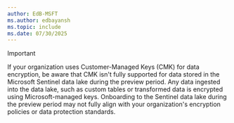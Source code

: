 ```yaml
---
author: EdB-MSFT
ms.author: edbayansh
ms.topic: include
ms.date: 07/30/2025
---
```

> [!IMPORTANT]
> If your organization uses Customer-Managed Keys (CMK) for data encryption, be aware that CMK isn't fully supported for data stored in the Microsoft Sentinel data lake during the preview period. Any data ingested into the data lake, such as custom tables or transformed data is encrypted using Microsoft-managed keys. Onboarding to the Sentinel data lake during the preview period may not fully align with your organization's encryption policies or data protection standards.
